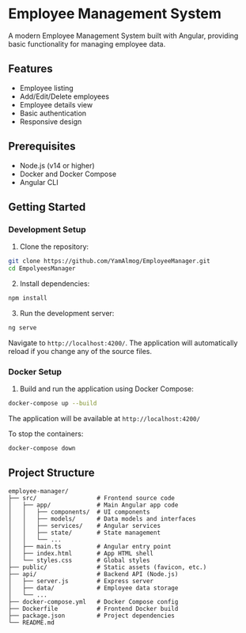 # Employee Management System

A modern Employee Management System built with Angular, providing basic functionality for managing employee data.

## Features

- Employee listing
- Add/Edit/Delete employees
- Employee details view
- Basic authentication
- Responsive design

## Prerequisites

- Node.js (v14 or higher)
- Docker and Docker Compose
- Angular CLI

## Getting Started

### Development Setup

1. Clone the repository:
```bash
git clone https://github.com/YamAlmog/EmployeeManager.git
cd EmpolyeesManager
```

2. Install dependencies:
```bash
npm install
```

3. Run the development server:
```bash
ng serve
```
Navigate to `http://localhost:4200/`. The application will automatically reload if you change any of the source files.

### Docker Setup

1. Build and run the application using Docker Compose:
```bash
docker-compose up --build
```

The application will be available at `http://localhost:4200/`

To stop the containers:
```bash
docker-compose down
```

## Project Structure

```
employee-manager/
├── src/                 # Frontend source code
│   ├── app/             # Main Angular app code
│   │   ├── components/  # UI components
│   │   ├── models/      # Data models and interfaces
│   │   ├── services/    # Angular services
│   │   ├── state/       # State management
│   │   └── ...
│   ├── main.ts          # Angular entry point
│   ├── index.html       # App HTML shell
│   └── styles.css       # Global styles
├── public/              # Static assets (favicon, etc.)
├── api/                 # Backend API (Node.js)
│   ├── server.js        # Express server
│   ├── data/            # Employee data storage
│   └── ...
├── docker-compose.yml   # Docker Compose config
├── Dockerfile           # Frontend Docker build
├── package.json         # Project dependencies
└── README.md            
```